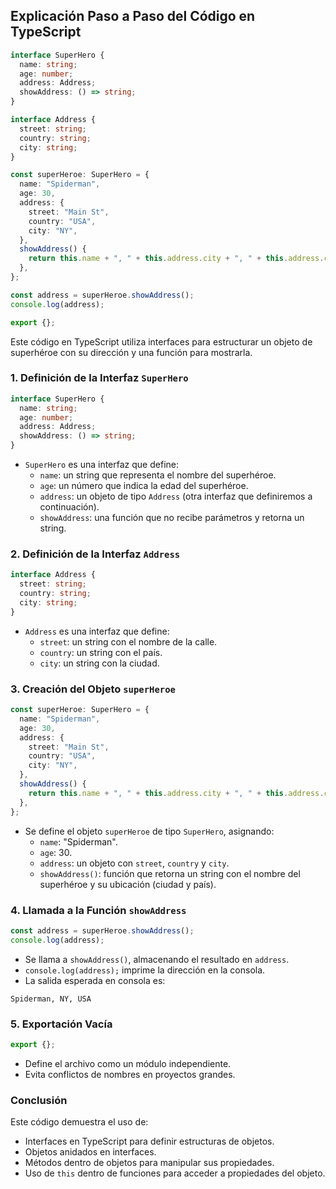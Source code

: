 ## Explicación Paso a Paso del Código en TypeScript

```typescript
interface SuperHero {
  name: string;
  age: number;
  address: Address;
  showAddress: () => string;
}

interface Address {
  street: string;
  country: string;
  city: string;
}

const superHeroe: SuperHero = {
  name: "Spiderman",
  age: 30,
  address: {
    street: "Main St",
    country: "USA",
    city: "NY",
  },
  showAddress() {
    return this.name + ", " + this.address.city + ", " + this.address.country;
  },
};

const address = superHeroe.showAddress();
console.log(address);

export {};
```

Este código en TypeScript utiliza interfaces para estructurar un objeto de superhéroe con su dirección y una función para mostrarla.

### 1. Definición de la Interfaz `SuperHero`

```typescript
interface SuperHero {
  name: string;
  age: number;
  address: Address;
  showAddress: () => string;
}
```

- `SuperHero` es una interfaz que define:
  - `name`: un string que representa el nombre del superhéroe.
  - `age`: un número que indica la edad del superhéroe.
  - `address`: un objeto de tipo `Address` (otra interfaz que definiremos a continuación).
  - `showAddress`: una función que no recibe parámetros y retorna un string.

### 2. Definición de la Interfaz `Address`

```typescript
interface Address {
  street: string;
  country: string;
  city: string;
}
```

- `Address` es una interfaz que define:
  - `street`: un string con el nombre de la calle.
  - `country`: un string con el país.
  - `city`: un string con la ciudad.

### 3. Creación del Objeto `superHeroe`

```typescript
const superHeroe: SuperHero = {
  name: "Spiderman",
  age: 30,
  address: {
    street: "Main St",
    country: "USA",
    city: "NY",
  },
  showAddress() {
    return this.name + ", " + this.address.city + ", " + this.address.country;
  },
};
```

- Se define el objeto `superHeroe` de tipo `SuperHero`, asignando:
  - `name`: "Spiderman".
  - `age`: 30.
  - `address`: un objeto con `street`, `country` y `city`.
  - `showAddress()`: función que retorna un string con el nombre del superhéroe y su ubicación (ciudad y país).

### 4. Llamada a la Función `showAddress`

```typescript
const address = superHeroe.showAddress();
console.log(address);
```

- Se llama a `showAddress()`, almacenando el resultado en `address`.
- `console.log(address);` imprime la dirección en la consola.
- La salida esperada en consola es:

```
Spiderman, NY, USA
```

### 5. Exportación Vacía

```typescript
export {};
```

- Define el archivo como un módulo independiente.
- Evita conflictos de nombres en proyectos grandes.

### Conclusión

Este código demuestra el uso de:

- Interfaces en TypeScript para definir estructuras de objetos.
- Objetos anidados en interfaces.
- Métodos dentro de objetos para manipular sus propiedades.
- Uso de `this` dentro de funciones para acceder a propiedades del objeto.
